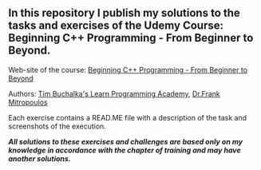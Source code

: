 ## In this repository I publish my solutions to the tasks and exercises of the Udemy Course: Beginning C++ Programming - From Beginner to Beyond.

Web-site of the course: [Beginning C++ Programming - From Beginner to Beyond](https://www.udemy.com/course/beginning-c-plus-plus-programming/)

Authors:
[Tim Buchalka's Learn Programming Academy](https://www.udemy.com/user/learn-programming-academy/), 
[Dr.Frank Mitropoulos](https://www.udemy.com/user/frank-j-mitropoulos/)

Each exercise contains a READ.ME file with a description of the task and screenshots of the execution.


***All solutions to these exercises and challenges are based only on my knowledge in accordance with the chapter of training and may have another solutions.***


